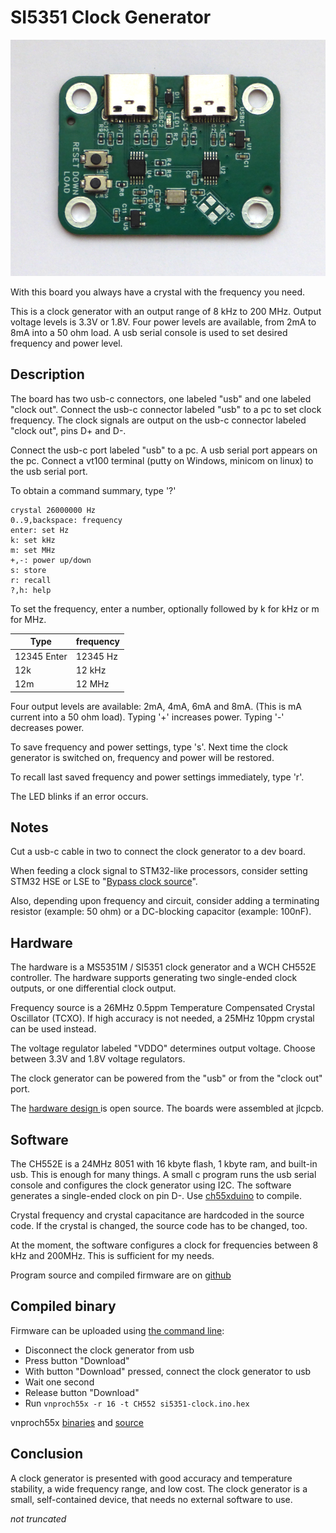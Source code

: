 # SI5351 Clock Generator

[![Clock generator](pictures/si5251-clock-small.png)](pictures/si5251-clock.png)

With this board you always have a crystal with the frequency you need.

This is a clock generator with an output range of 8 kHz to 200 MHz. Output voltage levels is 3.3V or 1.8V. Four power levels are available, from 2mA to 8mA into a 50 ohm load. A usb serial console is used to set desired frequency and power level.

##  Description
The board has two usb-c connectors, one labeled "usb" and one labeled "clock out". Connect the usb-c connector labeled "usb" to a pc to set clock frequency. The clock signals are output on the usb-c connector labeled "clock out", pins D+ and D-.

Connect the usb-c port labeled "usb" to a pc. A usb serial port appears on the pc. Connect a vt100 terminal (putty on Windows, minicom on linux) to the usb serial port. 

To obtain a command summary, type '?'
```text
crystal 26000000 Hz
0..9,backspace: frequency
enter: set Hz
k: set kHz
m: set MHz
+,-: power up/down
s: store
r: recall
?,h: help
```

To set the frequency, enter a number, optionally followed by k for kHz or m for MHz.

|Type|frequency|
|---|---|
|12345 Enter|12345 Hz|
|12k|12 kHz|
|12m| 12 MHz|

Four output levels are available: 2mA, 4mA, 6mA and 8mA. (This is mA current into a 50 ohm load). Typing '+' increases power. Typing '-' decreases power.

To save frequency and power settings, type 's'. Next time the clock generator is switched on, frequency and power will be restored.

To recall last saved frequency and power settings immediately, type 'r'.

The LED blinks if an error occurs.

## Notes

Cut a usb-c cable in two to connect the clock generator to a dev board.

When feeding a clock signal to STM32-like processors, consider setting STM32 HSE or LSE to "[Bypass clock source](https://community.st.com/t5/stm32-mcus/how-to-use-stm32cubemx-to-configure-hse-high-speed-external/ta-p/49604)".

Also, depending upon frequency and circuit, consider adding a terminating resistor (example: 50 ohm) or a DC-blocking capacitor (example: 100nF).

## Hardware

The hardware is a MS5351M / SI5351 clock generator and a WCH CH552E controller. The hardware supports generating two single-ended clock outputs, or one differential clock output.

Frequency source is a 26MHz 0.5ppm  Temperature Compensated Crystal Oscillator (TCXO). If high accuracy is not needed, a 25MHz 10ppm crystal can be used instead.

The voltage regulator labeled "VDDO" determines output voltage. Choose between 3.3V and 1.8V voltage regulators.

The clock generator can be powered from the "usb" or from the "clock out" port.

The  [hardware design ](https://oshwlab.com/koendv/si5351-clock) is open source. The boards were assembled at jlcpcb.

## Software

The CH552E is a 24MHz 8051 with 16 kbyte flash, 1 kbyte ram, and built-in usb. This is enough for many things. A small c program runs the usb serial console and configures the clock generator using I2C. The software generates a single-ended clock on pin D-. Use [ch55xduino](https://github.com/DeqingSun/ch55xduino) to compile.

Crystal frequency and crystal capacitance are hardcoded in the source code. If the crystal is changed, the source code has to be changed, too.

At the moment, the software configures a clock for frequencies between 8 kHz and 200MHz. This is sufficient for my needs.

Program source and compiled firmware are on [github](https://github.com/koendv/si5351-clock)

## Compiled binary

Firmware can be uploaded using  [the command line](https://hackaday.io/page/137447-flashing-the-ch552-dev-board-from-the-command-line):
 
- Disconnect the clock generator from usb
- Press button "Download"
- With button "Download" pressed, connect the clock generator to usb
- Wait one second
- Release button "Download" 
- Run ```vnproch55x -r 16 -t CH552 si5351-clock.ino.hex```

vnproch55x [binaries](https://github.com/DeqingSun/ch55xduino/tree/ch55xduino/ch55xduino/tools) and [source](https://github.com/DeqingSun/vnproch551)

## Conclusion

A clock generator is presented with good accuracy and temperature stability, a wide frequency range, and low cost. The clock generator is a small, self-contained device, that needs no external software to use. 

*not truncated*